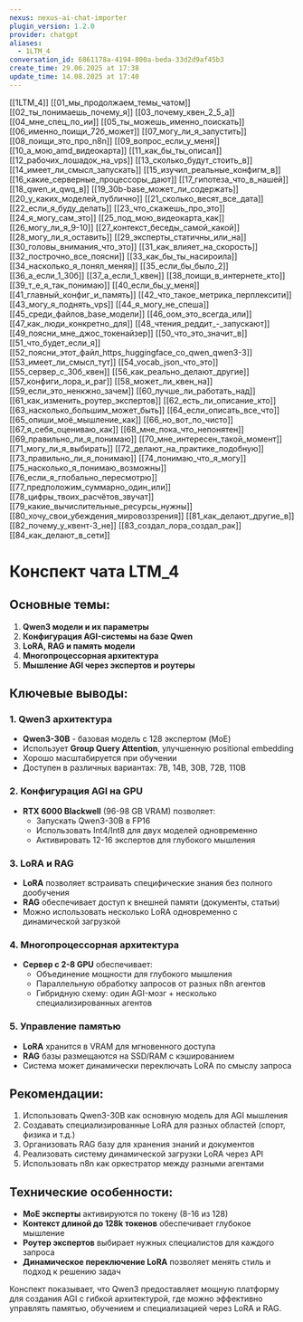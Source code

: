 ```yaml
---
nexus: nexus-ai-chat-importer
plugin_version: 1.2.0
provider: chatgpt
aliases:
  - 1LTM_4
conversation_id: 6861178a-4194-800a-beda-33d2d9af45b3
create_time: 29.06.2025 at 17:38
update_time: 14.08.2025 at 17:40
---
```

[[1LTM_4]]
[[01_мы_продолжаем_темы_чатом]]
[[02_ты_понимаешь_почему_я]]
[[03_почему_квен_2_5_а]]
[[04_мне_спец_по_ии]]
[[05_ты_можешь_именно_поискать]]
[[06_именно_поищи_72б_может]]
[[07_могу_ли_я_запустить]]
[[08_поищи_это_про_n8n]]
[[09_вопрос_если_у_меня]]
[[10_а_мою_amd_видеокарта]]
[[11_как_бы_ты_описал]]
[[12_рабочих_лошадок_на_vps]]
[[13_сколько_будут_стоить_в]]
[[14_имеет_ли_смысл_запускать]]
[[15_изучил_реальные_конфигм_в]]
[[16_какие_серверные_процессоры_дают]]
[[17_гипотеза_что_в_нашей]]
[[18_qwen_и_qwq_в]]
[[19_30b-base_может_ли_содержать]]
[[20_у_каких_моделей_публично]]
[[21_сколько_весят_все_дата]]
[[22_если_я_буду_делать]]
[[23_что_скажешь_про_это]]
[[24_я_могу_сам_это]]
[[25_под_мою_видеокарта_как]]
[[26_могу_ли_я_9-10]]
[[27_контекст_беседы_самой_какой]]
[[28_могу_ли_я_оставить]]
[[29_эксперты_статичны_или_на]]
[[30_головы_внимания_что_это]]
[[31_как_влияет_на_скорость]]
[[32_построчно_все_поясни]]
[[33_как_бы_ты_насироила]]
[[34_насколько_я_понял_меняя]]
[[35_если_бы_было_2]]
[[36_а_если_1_30б]]
[[37_а_если_1_квен]]
[[38_поищи_в_интернете_кто]]
[[39_т_е_я_так_понимаю]]
[[40_если_бы_у_меня]]
[[41_главный_конфиг_и_память]]
[[42_что_такое_метрика_перплексити]]
[[43_могу_я_поднять_vps]]
[[44_я_могу_не_спеша]]
[[45_среди_файлов_base_модели]]
[[46_оом_это_всегда_или]]
[[47_как_люди_конкретно_для]]
[[48_чтения_реддит_-_запускают]]
[[49_поясни_мне_джос_токенайзер]]
[[50_что_это_значит_в]]
[[51_что_будет_если_я]]
[[52_поясни_этот_файл_https_huggingface_co_qwen_qwen3-3]]
[[53_имеет_ли_смысл_тут]]
[[54_vocab_json_что_это]]
[[55_сервер_с_30б_квен]]
[[56_как_реально_делают_другие]]
[[57_конфиги_лора_и_раг]]
[[58_может_ли_квен_на]]
[[59_если_это_ненкжно_зачем]]
[[60_лучше_ли_работать_над]]
[[61_как_изменить_роутер_экспертов]]
[[62_есть_ли_описание_кто]]
[[63_насколько_большим_может_быть]]
[[64_если_описать_все_что]]
[[65_опиши_моё_мышление_как]]
[[66_но_вот_по_чисто]]
[[67_я_себя_оцениваю_как]]
[[68_мне_пока_что_непонятен]]
[[69_правильно_ли_я_понимаю]]
[[70_мне_интересен_такой_момент]]
[[71_могу_ли_я_выбирать]]
[[72_делают_на_практике_подобную]]
[[73_правильно_ли_я_понимаю]]
[[74_понимаю_что_я_могу]]
[[75_насколько_я_понимаю_возможны]]
[[76_если_я_глобально_пересмотрю]]
[[77_предположим_суммарно_один_или]]
[[78_цифры_твоих_расчётов_звучат]]
[[79_какие_вычислительные_ресурсы_нужны]]
[[80_хочу_свои_убеждения_мировоззрения]]
[[81_как_делают_другие_в]]
[[82_почему_у_квент-3_не]]
[[83_создал_лора_создал_рак]]
[[84_как_делают_в_сети]]


# Конспект чата LTM_4

## Основные темы:
1. **Qwen3 модели и их параметры**
2. **Конфигурация AGI-системы на базе Qwen**
3. **LoRA, RAG и память модели**
4. **Многопроцессорная архитектура**
5. **Мышление AGI через экспертов и роутеры**

## Ключевые выводы:

### 1. Qwen3 архитектура
- **Qwen3-30B** - базовая модель с 128 экспертом (MoE)
- Использует **Group Query Attention**, улучшенную positional embedding  
- Хорошо масштабируется при обучении
- Доступен в различных вариантах: 7B, 14B, 30B, 72B, 110B

### 2. Конфигурация AGI на GPU
- **RTX 6000 Blackwell** (96-98 GB VRAM) позволяет:
  - Запускать Qwen3-30B в FP16
  - Использовать Int4/Int8 для двух моделей одновременно  
  - Активировать 12-16 экспертов для глубокого мышления

### 3. LoRA и RAG
- **LoRA** позволяет встраивать специфические знания без полного дообучения
- **RAG** обеспечивает доступ к внешней памяти (документы, статьи)
- Можно использовать несколько LoRA одновременно с динамической загрузкой

### 4. Многопроцессорная архитектура
- **Сервер с 2-8 GPU** обеспечивает:
  - Объединение мощности для глубокого мышления
  - Параллельную обработку запросов от разных n8n агентов  
  - Гибридную схему: один AGI-мозг + несколько специализированных агентов

### 5. Управление памятью
- **LoRA** хранится в VRAM для мгновенного доступа
- **RAG** базы размещаются на SSD/RAM с кэшированием
- Система может динамически переключать LoRA по смыслу запроса

## Рекомендации:
1. Использовать Qwen3-30B как основную модель для AGI мышления
2. Создавать специализированные LoRA для разных областей (спорт, физика и т.д.)
3. Организовать RAG базу для хранения знаний и документов 
4. Реализовать систему динамической загрузки LoRA через API
5. Использовать n8n как оркестратор между разными агентами

## Технические особенности:
- **MoE эксперты** активируются по токену (8-16 из 128)
- **Контекст длиной до 128k токенов** обеспечивает глубокое мышление
- **Роутер экспертов** выбирает нужных специалистов для каждого запроса
- **Динамическое переключение LoRA** позволяет менять стиль и подход к решению задач

Конспект показывает, что Qwen3 предоставляет мощную платформу для создания AGI с гибкой архитектурой, где можно эффективно управлять памятью, обучением и специализацией через LoRA и RAG.
